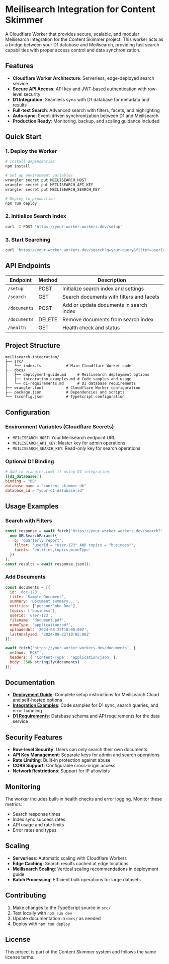 # Meilisearch Integration for Content Skimmer

A Cloudflare Worker that provides secure, scalable, and modular Meilisearch integration for the Content Skimmer project. This worker acts as a bridge between your D1 database and Meilisearch, providing fast search capabilities with proper access control and data synchronization.

## Features

- **Cloudflare Worker Architecture**: Serverless, edge-deployed search service
- **Secure API Access**: API key and JWT-based authentication with row-level security
- **D1 Integration**: Seamless sync with D1 database for metadata and results
- **Full-text Search**: Advanced search with filters, facets, and highlighting
- **Auto-sync**: Event-driven synchronization between D1 and Meilisearch
- **Production Ready**: Monitoring, backup, and scaling guidance included

## Quick Start

### 1. Deploy the Worker
```bash
# Install dependencies
npm install

# Set up environment variables
wrangler secret put MEILISEARCH_HOST
wrangler secret put MEILISEARCH_API_KEY  
wrangler secret put MEILISEARCH_SEARCH_KEY

# Deploy to production
npm run deploy
```

### 2. Initialize Search Index
```bash
curl -X POST 'https://your-worker.workers.dev/setup'
```

### 3. Start Searching
```bash
curl 'https://your-worker.workers.dev/search?q=your-query&filter=userId="user-123"'
```

## API Endpoints

| Endpoint | Method | Description |
|----------|---------|-------------|
| `/setup` | POST | Initialize search index and settings |
| `/search` | GET | Search documents with filters and facets |
| `/documents` | POST | Add or update documents in search index |
| `/documents` | DELETE | Remove documents from search index |
| `/health` | GET | Health check and status |

## Project Structure

```
meilisearch-integration/
├── src/
│   └── index.ts           # Main Cloudflare Worker code
├── docs/
│   ├── deployment-guide.md     # Meilisearch deployment options
│   ├── integration-examples.md # Code samples and usage
│   └── d1-requirements.md      # D1 database requirements
├── wrangler.toml          # Cloudflare Worker configuration
├── package.json           # Dependencies and scripts
└── tsconfig.json          # TypeScript configuration
```

## Configuration

### Environment Variables (Cloudflare Secrets)
- `MEILISEARCH_HOST`: Your Meilisearch endpoint URL
- `MEILISEARCH_API_KEY`: Master key for admin operations
- `MEILISEARCH_SEARCH_KEY`: Read-only key for search operations

### Optional D1 Binding
```toml
# Add to wrangler.toml if using D1 integration
[[d1_databases]]
binding = "DB"
database_name = "content-skimmer-db"
database_id = "your-d1-database-id"
```

## Usage Examples

### Search with Filters
```javascript
const response = await fetch('https://your-worker.workers.dev/search?' + 
  new URLSearchParams({
    q: 'quarterly report',
    filter: 'userId = "user-123" AND topics = "business"',
    facets: 'entities,topics,mimeType'
  })
);
const results = await response.json();
```

### Add Documents
```javascript
const documents = [{
  id: 'doc-123',
  title: 'Sample Document',
  summary: 'Document summary...',
  entities: ['person:John Doe'],
  topics: ['business'],
  userId: 'user-123',
  filename: 'document.pdf',
  mimeType: 'application/pdf',
  uploadedAt: '2024-08-22T10:00:00Z',
  lastAnalyzed: '2024-08-22T10:05:00Z'
}];

await fetch('https://your-worker.workers.dev/documents', {
  method: 'POST',
  headers: { 'Content-Type': 'application/json' },
  body: JSON.stringify(documents)
});
```

## Documentation

- **[Deployment Guide](docs/deployment-guide.md)**: Complete setup instructions for Meilisearch Cloud and self-hosted options
- **[Integration Examples](docs/integration-examples.md)**: Code samples for D1 sync, search queries, and error handling  
- **[D1 Requirements](docs/d1-requirements.md)**: Database schema and API requirements for the data service

## Security Features

- **Row-level Security**: Users can only search their own documents
- **API Key Management**: Separate keys for admin and search operations
- **Rate Limiting**: Built-in protection against abuse
- **CORS Support**: Configurable cross-origin access
- **Network Restrictions**: Support for IP allowlists

## Monitoring

The worker includes built-in health checks and error logging. Monitor these metrics:
- Search response times
- Index sync success rates  
- API usage and rate limits
- Error rates and types

## Scaling

- **Serverless**: Automatic scaling with Cloudflare Workers
- **Edge Caching**: Search results cached at edge locations
- **Meilisearch Scaling**: Vertical scaling recommendations in deployment guide
- **Batch Processing**: Efficient bulk operations for large datasets

## Contributing

1. Make changes to the TypeScript source in `src/`
2. Test locally with `npm run dev`
3. Update documentation in `docs/` as needed
4. Deploy with `npm run deploy`

## License

This project is part of the Content Skimmer system and follows the same license terms.

